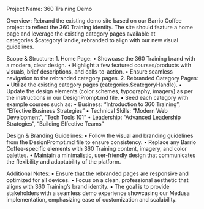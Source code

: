 Project Name: 360 Training Demo

Overview:
Rebrand the existing demo site based on our Barrio Coffee project to reflect the 360 Training identity. The site should feature a home page and leverage the existing category pages available at categories.$categoryHandle, rebranded to align with our new visual guidelines.

Scope & Structure:
	1.	Home Page:
	•	Showcase the 360 Training brand with a modern, clear design.
	•	Highlight a few featured courses/products with visuals, brief descriptions, and calls-to-action.
	•	Ensure seamless navigation to the rebranded category pages.
	2.	Rebranded Category Pages:
	•	Utilize the existing category pages (categories.$categoryHandle).
	•	Update the design elements (color schemes, typography, imagery) as per the instructions in our DesignPrompt.md file.
	•	Seed each category with example courses such as:
	•	Business: “Introduction to 360 Training”, “Effective Business Strategies”
	•	Technical Skills: “Modern Web Development”, “Tech Tools 101”
	•	Leadership: “Advanced Leadership Strategies”, “Building Effective Teams”

Design & Branding Guidelines:
	•	Follow the visual and branding guidelines from the DesignPrompt.md file to ensure consistency.
	•	Replace any Barrio Coffee-specific elements with 360 Training content, imagery, and color palettes.
	•	Maintain a minimalistic, user-friendly design that communicates the flexibility and adaptability of the platform.

Additional Notes:
	•	Ensure that the rebranded pages are responsive and optimized for all devices.
	•	Focus on a clean, professional aesthetic that aligns with 360 Training’s brand identity.
	•	The goal is to provide stakeholders with a seamless demo experience showcasing our Medusa implementation, emphasizing ease of customization and scalability.